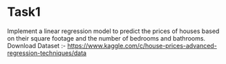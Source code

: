 # Task1
Implement a linear regression model to predict the prices of houses based on their square footage and the number of bedrooms and bathrooms.
Download Dataset :- https://www.kaggle.com/c/house-prices-advanced-regression-techniques/data
